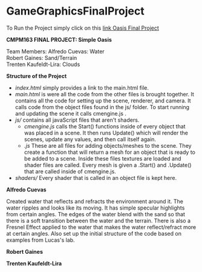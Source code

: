 # GameGraphicsFinalProject

To Run the Project simply click on this 
[link Oasis Final Project](https://alfredocuevas.github.io/GameGraphicsFinalProject/main.html)

<b>CMPM163 FINAL PROJECT: Simple Oasis</b>

Team Members: 
  Alfredo Cuevas: Water <br>
  Robert Gaines: Sand/Terrain <br>
  Trenten Kaufeldt-Lira: Clouds <br>
  
<b>Structure of the Project</b>

- *index.html* simply provides a link to the main.html file. <br>
- *main.html* is were all the code from the other files is brought together. It contains all the code for setting up the scene, renderer, and camera. It calls code from the object files found in the js/ folder. To start running and updating the scene it calls cmengine.js . <br>
- *js/* contains all javaScript files that aren't shaders. <br>
  - *cmengine.js* calls the Start() functions inside of every object that was placed in a scene. It then runs Update() which will render the scenes, update any values, and then call itself again. <br>
  - *<object-file>.js* These are all files for adding objects/meshes to the scene. They create a function that will return a mesh for an object that is ready to be added to a scene. Inside these files textures are loaded and shader files are called. Every mesh is given a .Start() and .Update() that are called inside of cmengine.js. <br>
- *shaders/* Every shader that is called in an object file is kept here. <br>

<b>Alfredo Cuevas</b>
<p> Created water that reflects and refracts the environment around it. The water ripples and looks like its moving. It has simple specular highlights from certain angles. The edges of the water blend with the sand so that there is a soft transition between the water and the terrain. There is also a Fresnel Effect applied to the water that makes the water reflect/refract more at certain angles.
    Also set up the initial structure of the code based on examples from Lucas's lab. 
</p>

<b>Robert Gaines</b>
<p></p>

<b>Trenten Kaufeldt-Lira</b>
<p></p>
